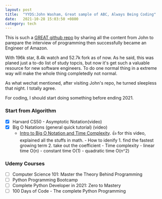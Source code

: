 ```yaml
---
layout: post
title:  "YYDS:John Washam, Great sample of ABC, Always Being Coding"
date:   2021-10-28 15:03:50 +0800
category: tech
---
```


This is such a [GREAT github repo](https://github.com/jwasham/coding-interview-university) by sharing all the content from John to parepare the interview of programming then successfully became an Engineer of Amazon.

With 196k star, 8.4k watch and 52.7k fork as of now. As he said, this was planed just a to-do list of study topcis, but now it's get such a valuable resource for new software engineers. To do one normal thing in a extreme way will make the whole thing completedly not normal.

As what wechat mentioned, after visiting John's repo, he turned sleepless that night. I totally agree.

For coding, I should start doing something before ending 2021.

### Start from Algorithm

- [x] Harvard CS50 - Asymptotic Notation(video)
- [x] Big O Natations (general quick tutorial) (video)
  - [Intro to Big O Notation and Time Complexity](https://www.youtube.com/watch?v=D6xkbGLQesk). :thumbsup: for this video, explained all the stuffs in math.
        - How to idenify
            1. find the fastest growing term
            2. take out the coefficient
        - Time complexity
            - linear time O(n)
            - constant time O(1)
            - quadratic time O(n^2)

### Udemy Courses

- [ ] Computer Science 101: Master the Theory Behind Programming
- [ ] Python Programming Bootcamp
- [ ] Complete Python Developer in 2021: Zero to Mastery
- [ ] 100 Days of Code - The complete Python Programming